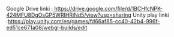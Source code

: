 Google Drive linki : https://drive.google.com/file/d/1BCHfcNPK-424MFU8DgOsGP5WRIHRiNd5/view?usp=sharing
Unity play linki :https://play.unity.com/en/games/fd66af85-cc40-42b4-996f-ed51ce671a08/webgl-builds/edit
